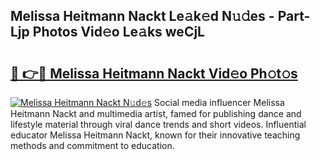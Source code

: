## Melissa Heitmann Nackt Le𝚊k𝚎d N𝚞𝚍es - Part-Ljp Photos Vid𝚎o Le𝚊ks weCjL

# <h2><a href="http://fb6jmy.evod.top/?m=Melissa+Heitmann+Nackt">🔗 👉🔴 Melissa Heitmann Nackt Vid𝚎o Ph𝚘t𝚘s</a></h2>

[![Melissa Heitmann Nackt N𝚞d𝚎s](https://i.imgur.com/8V9OHl7.gif)](http://fb6jmy.evod.top/?m=Melissa+Heitmann+Nackt)
Social media influencer Melissa Heitmann Nackt and multimedia artist, famed for publishing dance and lifestyle material through viral dance trends and short videos. Influential educator Melissa Heitmann Nackt, known for their innovative teaching methods and commitment to education. 
